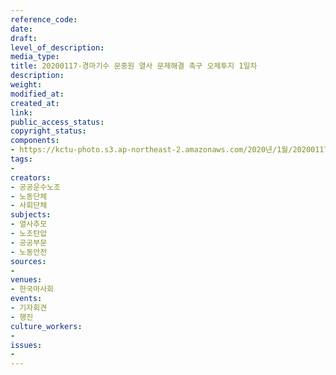 ```yaml
---
reference_code: 
date: 
draft: 
level_of_description: 
media_type: 
title: 20200117-경마기수 문중원 열사 문제해결 촉구 오체투지 1일차
description: 
weight: 
modified_at: 
created_at: 
link: 
public_access_status: 
copyright_status: 
components:
- https://kctu-photo.s3.ap-northeast-2.amazonaws.com/2020년/1월/20200117-경마기수+문중원+열사+문제해결+촉구+오체투지+1일차/_CTU5960.jpg
tags:
- 
creators:
- 공공운수노조
- 노동단체
- 사회단체
subjects:
- 열사추모
- 노조탄압
- 공공부문
- 노동안전
sources:
- 
venues:
- 한국마사회
events:
- 기자회견
- 행진
culture_workers:
- 
issues:
- 
---
```

